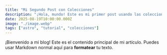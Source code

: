 ```yaml
---
title: "Mi Segundo Post con Colecciones"
description: "¡Hola, mundo! Este es mi primer post usando las colecciones de contenido de Astro. ¡Es increíblemente fácil!"
date: 2025-08-19T10:00:00.000Z
image: "./image.webp"
tags: ["astro", "tutorial", "colecciones"]
---
```


¡Bienvenido a mi blog! Este es el contenido principal de mi artículo.
Puedes usar Markdown normal aquí para **formatear** tu texto.